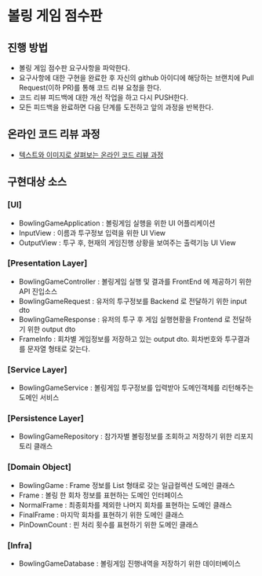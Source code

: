 # 볼링 게임 점수판
## 진행 방법
* 볼링 게임 점수판 요구사항을 파악한다.
* 요구사항에 대한 구현을 완료한 후 자신의 github 아이디에 해당하는 브랜치에 Pull Request(이하 PR)를 통해 코드 리뷰 요청을 한다.
* 코드 리뷰 피드백에 대한 개선 작업을 하고 다시 PUSH한다.
* 모든 피드백을 완료하면 다음 단계를 도전하고 앞의 과정을 반복한다.

## 온라인 코드 리뷰 과정
* [텍스트와 이미지로 살펴보는 온라인 코드 리뷰 과정](https://github.com/next-step/nextstep-docs/tree/master/codereview)

## 구현대상 소스
### [UI]
* BowlingGameApplication : 볼링게임 실행을 위한 UI 어플리케이션
* InputView : 이름과 투구정보 입력을 위한 UI View
* OutputView : 투구 후, 현재의 게임진행 상황을 보여주는 출력기능 UI View
### [Presentation Layer]
* BowlingGameController : 볼링게임 실행 및 결과를 FrontEnd 에 제공하기 위한 API 진입소스
* BowlingGameRequest : 유저의 투구정보를 Backend 로 전달하기 위한 input dto
* BowlingGameResponse : 유저의 투구 후 게임 실행현황을 Frontend 로 전달하기 위한 output dto
* FrameInfo : 회차별 게임정보를 저장하고 있는 output dto. 회차번호와 투구결과를 문자열 형태로 갖는다.
### [Service Layer]
* BowlingGameService : 볼링게임 투구정보를 입력받아 도메인객체를 리턴해주는 도메인 서비스
### [Persistence Layer]
* BowlingGameRepository : 참가자별 볼링정보를 조회하고 저장하기 위한 리포지토리 클래스
### [Domain Object]
* BowlingGame : Frame 정보를 List 형태로 갖는 일급컬렉션 도메인 클래스
* Frame : 볼링 한 회차 정보를 표현하는 도메인 인터페이스
* NormalFrame : 최종회차를 제외한 나머지 회차를 표현하는 도메인 클래스
* FinalFrame : 마지막 회차를 표현하기 위한 도메인 클래스
* PinDownCount : 핀 처리 횟수를 표현하기 위한 도메인 클래스
### [Infra]
* BowlingGameDatabase : 볼링게임 진행내역을 저장하기 위한 데이터베이스